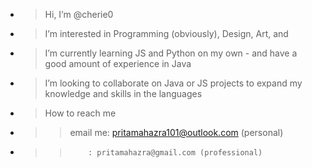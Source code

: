 - > Hi, I’m @cherie0
- > I’m interested in Programming (obviously), Design, Art, and 
- > I’m currently learning JS and Python on my own - and have a good amount of experience in Java 
- > I’m looking to collaborate on Java or JS projects to expand my knowledge and skills in the languages
- > How to reach me 
- > > email me: pritamahazra101@outlook.com (personal)
- > >         : pritamahazra@gmail.com (professional)

